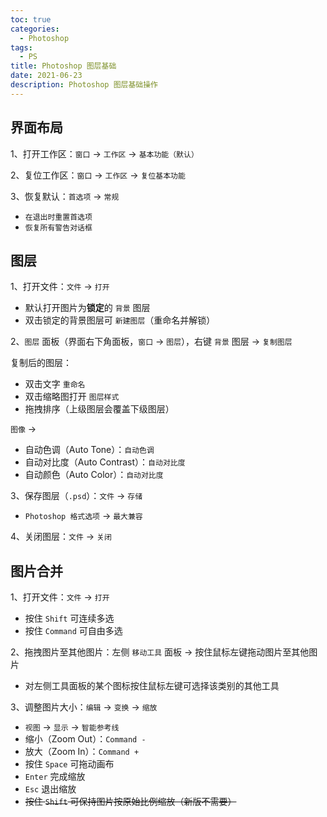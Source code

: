 ```yaml
---
toc: true
categories:
  - Photoshop
tags:
  - PS
title: Photoshop 图层基础
date: 2021-06-23
description: Photoshop 图层基础操作
---
```


## 界面布局

1、打开工作区：`窗口` -> `工作区` -> `基本功能（默认）`

2、复位工作区：`窗口` -> `工作区` -> `复位基本功能`

3、恢复默认：`首选项` -> `常规`

- `在退出时重置首选项`
- `恢复所有警告对话框`

<!--more-->

## 图层

1、打开文件：`文件` -> `打开`

- 默认打开图片为**锁定**的 `背景` 图层
- 双击锁定的背景图层可 `新建图层`（重命名并解锁）

2、`图层` 面板（界面右下角面板，`窗口` -> `图层`），右键 `背景` 图层 -> `复制图层`

复制后的图层：

- 双击文字 `重命名`
- 双击缩略图打开 `图层样式`
- 拖拽排序（上级图层会覆盖下级图层）

`图像` ->

- 自动色调（Auto Tone）：`自动色调`
- 自动对比度（Auto Contrast）：`自动对比度`
- 自动颜色（Auto Color）：`自动对比度`

3、保存图层（`.psd`）：`文件` -> `存储`

- `Photoshop 格式选项` -> `最大兼容`

4、关闭图层：`文件` -> `关闭`

## 图片合并

1、打开文件：`文件` -> `打开`

- 按住 `Shift` 可连续多选
- 按住 `Command` 可自由多选

2、拖拽图片至其他图片：左侧 `移动工具` 面板 -> 按住鼠标左键拖动图片至其他图片

- 对左侧工具面板的某个图标按住鼠标左键可选择该类别的其他工具

3、调整图片大小：`编辑` -> `变换` -> `缩放`

- `视图` -> `显示` -> `智能参考线`
- 缩小（Zoom Out）：`Command -`
- 放大（Zoom In）：`Command +`
- 按住 `Space` 可拖动画布
- `Enter` 完成缩放
- `Esc` 退出缩放
- ~~按住 `Shift` 可保持图片按原始比例缩放（新版不需要）~~
